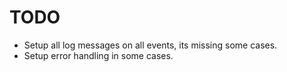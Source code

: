 # TODO

- Setup all log messages on all events, its missing some cases.
- Setup error handling in some cases.